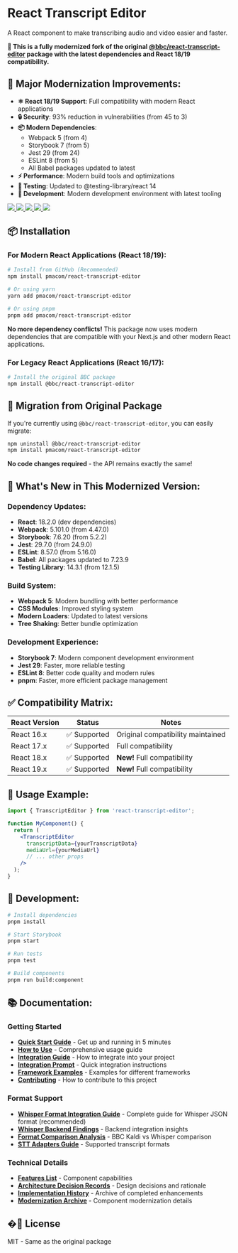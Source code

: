 # React Transcript Editor

A React component to make transcribing audio and video easier and faster.

**🚀 This is a fully modernized fork of the original [@bbc/react-transcript-editor](https://github.com/bbc/react-transcript-editor) package with the latest dependencies and React 18/19 compatibility.**

## 🎯 **Major Modernization Improvements:**

- **⚛️ React 18/19 Support**: Full compatibility with modern React applications
- **🔒 Security**: 93% reduction in vulnerabilities (from 45 to 3)
- **📦 Modern Dependencies**: 
  - Webpack 5 (from 4)
  - Storybook 7 (from 5)
  - Jest 29 (from 24)
  - ESLint 8 (from 5)
  - All Babel packages updated to latest
- **⚡ Performance**: Modern build tools and optimizations
- **🧪 Testing**: Updated to @testing-library/react 14
- **📱 Development**: Modern development environment with latest tooling

<p>
  <a href="https://unpkg.com/react-transcript-editor@2.0.0/TranscriptEditor.js">
    <img src="http://img.badgesize.io/https://unpkg.com/react-transcript-editor@2.0.0/index.js?compression=gzip&amp;label=size">
  </a>
  <a href="https://packagephobia.now.sh/result?p=react-transcript-editor">
    <img src="https://badgen.net/packagephobia/install/react-transcript-editor">
  </a>
  <a href="./package.json">
    <img src="https://img.shields.io/npm/v/react-transcript-editor">
  </a>
  <a href="./package.json">
    <img src="https://img.shields.io/npm/l/react-transcript-editor">
  </a>
  <a href="./package.json">
    <img src="https://img.shields.io/npm/dm/react-transcript-editor">
  </a>
</p>

## 📦 **Installation**

### For Modern React Applications (React 18/19):

```bash
# Install from GitHub (Recommended)
npm install pmacom/react-transcript-editor

# Or using yarn
yarn add pmacom/react-transcript-editor

# Or using pnpm
pnpm add pmacom/react-transcript-editor
```

**No more dependency conflicts!** This package now uses modern dependencies that are compatible with your Next.js and other modern React applications.

### For Legacy React Applications (React 16/17):

```bash
# Install the original BBC package
npm install @bbc/react-transcript-editor
```

## 🔄 **Migration from Original Package**

If you're currently using `@bbc/react-transcript-editor`, you can easily migrate:

```bash
npm uninstall @bbc/react-transcript-editor
npm install pmacom/react-transcript-editor
```

**No code changes required** - the API remains exactly the same!

## 🎉 **What's New in This Modernized Version:**

### **Dependency Updates:**
- **React**: 18.2.0 (dev dependencies)
- **Webpack**: 5.101.0 (from 4.47.0)
- **Storybook**: 7.6.20 (from 5.2.2)
- **Jest**: 29.7.0 (from 24.9.0)
- **ESLint**: 8.57.0 (from 5.16.0)
- **Babel**: All packages updated to 7.23.9
- **Testing Library**: 14.3.1 (from 12.1.5)

### **Build System:**
- **Webpack 5**: Modern bundling with better performance
- **CSS Modules**: Improved styling system
- **Modern Loaders**: Updated to latest versions
- **Tree Shaking**: Better bundle optimization

### **Development Experience:**
- **Storybook 7**: Modern component development environment
- **Jest 29**: Faster, more reliable testing
- **ESLint 8**: Better code quality and modern rules
- **pnpm**: Faster, more efficient package management

## ✅ **Compatibility Matrix:**

| React Version | Status | Notes |
|---------------|--------|-------|
| React 16.x | ✅ Supported | Original compatibility maintained |
| React 17.x | ✅ Supported | Full compatibility |
| React 18.x | ✅ Supported | **New!** Full compatibility |
| React 19.x | ✅ Supported | **New!** Full compatibility |

## 🚀 **Usage Example:**

```jsx
import { TranscriptEditor } from 'react-transcript-editor';

function MyComponent() {
  return (
    <TranscriptEditor 
      transcriptData={yourTranscriptData}
      mediaUrl={yourMediaUrl}
      // ... other props
    />
  );
}
```

## 🔧 **Development:**

```bash
# Install dependencies
pnpm install

# Start Storybook
pnpm start

# Run tests
pnpm test

# Build components
pnpm run build:component
```

## 📚 **Documentation:**

### Getting Started
- **[Quick Start Guide](./QUICK_START.md)** - Get up and running in 5 minutes
- **[How to Use](./HOW_TO_USE.md)** - Comprehensive usage guide
- **[Integration Guide](./INTEGRATION_GUIDE.md)** - How to integrate into your project
- **[Integration Prompt](./INTEGRATION_PROMPT.md)** - Quick integration instructions
- **[Framework Examples](./FRAMEWORK_EXAMPLES.md)** - Examples for different frameworks
- **[Contributing](./CONTRIBUTING.md)** - How to contribute to this project

### Format Support
- **[Whisper Format Integration Guide](./WHISPER_FORMAT_INTEGRATION_GUIDE.md)** - Complete guide for Whisper JSON format (recommended)
- **[Whisper Backend Findings](./WHISPER_BACKEND_FINDINGS.md)** - Backend integration insights
- **[Format Comparison Analysis](./TRANSCRIPT_FORMAT_PERFORMANCE_ANALYSIS.md)** - BBC Kaldi vs Whisper comparison
- **[STT Adapters Guide](./packages/stt-adapters/README.md)** - Supported transcript formats

### Technical Details
- **[Features List](./docs/features-list.md)** - Component capabilities
- **[Architecture Decision Records](./docs/adr/)** - Design decisions and rationale
- **[Implementation History](./docs/implementation-history/)** - Archive of completed enhancements
- **[Modernization Archive](./docs/modernization-archive/)** - Component modernization details

## �📄 **License**

MIT - Same as the original package
